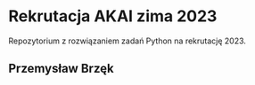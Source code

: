 # Rekrutacja AKAI zima 2023

Repozytorium z rozwiązaniem zadań Python na rekrutację 2023. 

## Przemysław Brzęk